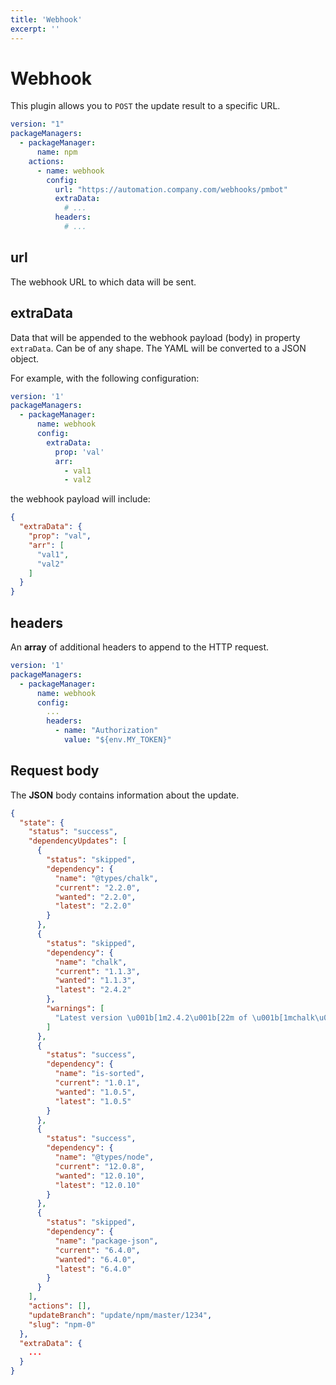 ```yaml
---
title: 'Webhook'
excerpt: ''
---
```


# Webhook

This plugin allows you to `POST` the update result to a specific URL.

<div class="code-group" data-props='{ "lineNumbers": ["true"] }'>

````yaml
version: "1"
packageManagers:
  - packageManager:
      name: npm
    actions:
      - name: webhook
        config:
          url: "https://automation.company.com/webhooks/pmbot"
          extraData:
            # ...
          headers:
            # ...
````

</div>

## url

The webhook URL to which data will be sent.

## extraData

Data that will be appended to the webhook payload (body) in property `extraData`. Can be of any shape. The YAML will be converted to a JSON object.

For example, with the following configuration:

<div class="code-group" data-props='{ "lineNumbers": ["true"] }'>

````yaml
version: '1'
packageManagers:
  - packageManager:
      name: webhook
      config:
        extraData:
          prop: 'val'
          arr:
            - val1
            - val2
````

</div>

the webhook payload will include:

<div class="code-group" data-props='{ "lineNumbers": ["true"] }'>

````json
{
  "extraData": {
    "prop": "val",
    "arr": [
      "val1",
      "val2"
    ]
  }
}
````

</div>

## headers

An **array** of additional headers to append to the HTTP request.

<div class="code-group" data-props='{ "lineNumbers": ["true"] }'>

````yaml
version: '1'
packageManagers:
  - packageManager:
      name: webhook
      config:
        ...
        headers:
          - name: "Authorization"
            value: "${env.MY_TOKEN}"
````

</div>

## Request body

The **JSON** body contains information about the update.

<div class="code-group" data-props='{ "lineNumbers": ["true"] }'>

````json
{
  "state": {
    "status": "success",
    "dependencyUpdates": [
      {
        "status": "skipped",
        "dependency": {
          "name": "@types/chalk",
          "current": "2.2.0",
          "wanted": "2.2.0",
          "latest": "2.2.0"
        }
      },
      {
        "status": "skipped",
        "dependency": {
          "name": "chalk",
          "current": "1.1.3",
          "wanted": "1.1.3",
          "latest": "2.4.2"
        },
        "warnings": [
          "Latest version \u001b[1m2.4.2\u001b[22m of \u001b[1mchalk\u001b[22m is outside range \u001b[1m^1.1.2\u001b[22m defined in your package manager dependency file. You may want to update your version range to include the latest version."
        ]
      },
      {
        "status": "success",
        "dependency": {
          "name": "is-sorted",
          "current": "1.0.1",
          "wanted": "1.0.5",
          "latest": "1.0.5"
        }
      },
      {
        "status": "success",
        "dependency": {
          "name": "@types/node",
          "current": "12.0.8",
          "wanted": "12.0.10",
          "latest": "12.0.10"
        }
      },
      {
        "status": "skipped",
        "dependency": {
          "name": "package-json",
          "current": "6.4.0",
          "wanted": "6.4.0",
          "latest": "6.4.0"
        }
      }
    ],
    "actions": [],
    "updateBranch": "update/npm/master/1234",
    "slug": "npm-0"
  },
  "extraData": {
    ...
  }
}
````

</div>

